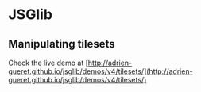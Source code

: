 # JSGlib
## Manipulating tilesets

Check the live demo at [http://adrien-gueret.github.io/jsglib/demos/v4/tilesets/](http://adrien-gueret.github.io/jsglib/demos/v4/tilesets/)